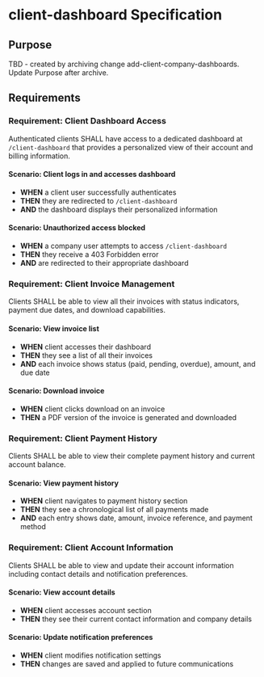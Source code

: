 # client-dashboard Specification

## Purpose
TBD - created by archiving change add-client-company-dashboards. Update Purpose after archive.
## Requirements
### Requirement: Client Dashboard Access

Authenticated clients SHALL have access to a dedicated dashboard at `/client-dashboard` that provides a personalized view of their account and billing information.

#### Scenario: Client logs in and accesses dashboard

- **WHEN** a client user successfully authenticates
- **THEN** they are redirected to `/client-dashboard`
- **AND** the dashboard displays their personalized information

#### Scenario: Unauthorized access blocked

- **WHEN** a company user attempts to access `/client-dashboard`
- **THEN** they receive a 403 Forbidden error
- **AND** are redirected to their appropriate dashboard

### Requirement: Client Invoice Management

Clients SHALL be able to view all their invoices with status indicators, payment due dates, and download capabilities.

#### Scenario: View invoice list

- **WHEN** client accesses their dashboard
- **THEN** they see a list of all their invoices
- **AND** each invoice shows status (paid, pending, overdue), amount, and due date

#### Scenario: Download invoice

- **WHEN** client clicks download on an invoice
- **THEN** a PDF version of the invoice is generated and downloaded

### Requirement: Client Payment History

Clients SHALL be able to view their complete payment history and current account balance.

#### Scenario: View payment history

- **WHEN** client navigates to payment history section
- **THEN** they see a chronological list of all payments made
- **AND** each entry shows date, amount, invoice reference, and payment method

### Requirement: Client Account Information

Clients SHALL be able to view and update their account information including contact details and notification preferences.

#### Scenario: View account details

- **WHEN** client accesses account section
- **THEN** they see their current contact information and company details

#### Scenario: Update notification preferences

- **WHEN** client modifies notification settings
- **THEN** changes are saved and applied to future communications

